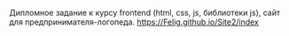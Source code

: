 Дипломное задание к курсу frontend (html, css, js, библиотеки js), сайт для предпринимателя-логопеда.
https://Felig.github.io/Site2/index
